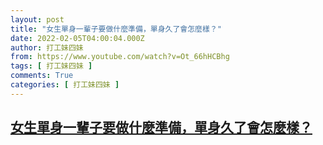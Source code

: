 ```yaml
---
layout: post
title: "女生單身一輩子要做什麼準備，單身久了會怎麼樣？"
date: 2022-02-05T04:00:04.000Z
author: 打工妹四妹
from: https://www.youtube.com/watch?v=Ot_66hHCBhg
tags: [ 打工妹四妹 ]
comments: True
categories: [ 打工妹四妹 ]
---
```

<!--1644033604000-->
[女生單身一輩子要做什麼準備，單身久了會怎麼樣？](https://www.youtube.com/watch?v=Ot_66hHCBhg)
------

<div>

</div>
